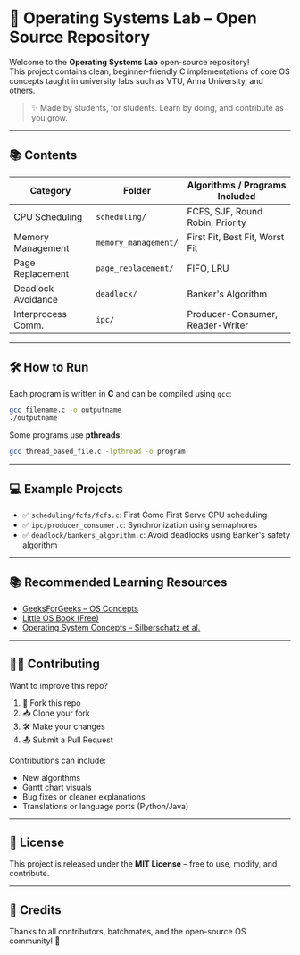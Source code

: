 # 🧪 Operating Systems Lab – Open Source Repository

Welcome to the **Operating Systems Lab** open-source repository!  
This project contains clean, beginner-friendly C implementations of core OS concepts taught in university labs such as VTU, Anna University, and others.

> ✨ Made by students, for students. Learn by doing, and contribute as you grow.

---

## 📚 Contents

| Category              | Folder              | Algorithms / Programs Included                                  |
|-----------------------|---------------------|------------------------------------------------------------------|
| CPU Scheduling        | `scheduling/`       | FCFS, SJF, Round Robin, Priority                                 |
| Memory Management     | `memory_management/`| First Fit, Best Fit, Worst Fit                                   |
| Page Replacement      | `page_replacement/` | FIFO, LRU                                                        |
| Deadlock Avoidance    | `deadlock/`         | Banker's Algorithm                                               |
| Interprocess Comm.    | `ipc/`              | Producer-Consumer, Reader-Writer                                 |


---

## 🛠️ How to Run

Each program is written in **C** and can be compiled using `gcc`:

```bash
gcc filename.c -o outputname
./outputname
```

Some programs use **pthreads**:
```bash
gcc thread_based_file.c -lpthread -o program
```

---

## 💻 Example Projects

- ✅ `scheduling/fcfs/fcfs.c`: First Come First Serve CPU scheduling
- ✅ `ipc/producer_consumer.c`: Synchronization using semaphores
- ✅ `deadlock/bankers_algorithm.c`: Avoid deadlocks using Banker's safety algorithm


---

## 📚 Recommended Learning Resources

- [GeeksForGeeks – OS Concepts](https://www.geeksforgeeks.org/operating-systems/)
- [Little OS Book (Free)](https://littleosbook.github.io/)
- [Operating System Concepts – Silberschatz et al.](https://os-book.com/)

---

## 🧑‍💻 Contributing

Want to improve this repo?

1. 🍴 Fork this repo
2. 📥 Clone your fork
3. 🛠️ Make your changes
4. 📤 Submit a Pull Request

Contributions can include:
- New algorithms
- Gantt chart visuals
- Bug fixes or cleaner explanations
- Translations or language ports (Python/Java)

---

## 📝 License

This project is released under the **MIT License** – free to use, modify, and contribute.

---

## 🙌 Credits

Thanks to all contributors, batchmates, and the open-source OS community! 💙
